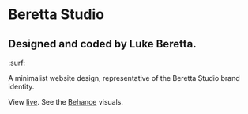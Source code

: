 # Beretta Studio

## Designed and coded by Luke Beretta. 

:surf:

A minimalist website design, representative of the Beretta Studio brand identity. 

View [live](https://lukeberetta.github.io/beretta-studio). See the [Behance](https://www.behance.net/gallery/62815097/Beretta-Studio-UIUX) visuals.

